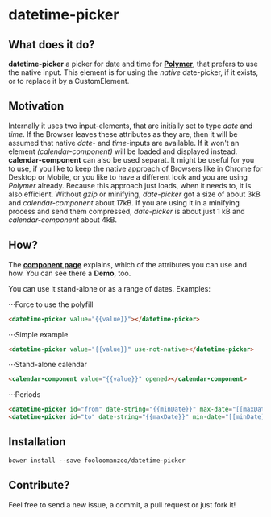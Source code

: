 # datetime-picker

## What does it do?
**datetime-picker** a picker for date and time for **[Polymer](https://github.com/Polymer/polymer)**, that prefers to use the native input. This element is for using the *native* date-picker, if it exists, or to replace it by a CustomElement.

## Motivation
Internally it uses two input-elements, that are initially set to type *date* and *time*. If the Browser leaves these attributes as they are, then it will be assumed that native *date*- and *time*-inputs are available. If it won't an element *(calendar-component)* will be loaded and displayed instead. **calendar-component** can also be used separat.
It might be useful for you to use, if you like to keep the native approach of Browsers like in Chrome for Desktop or Mobile, or you like to have a different look and you are using *Polymer* already. 
Because this approach just loads, when it needs to, it is also efficient. Without *gzip* or minifying, *date-picker* got a size of about 3kB and *calendar-component* about 17kB. If you are using it in a minifying process and send them compressed, *date-picker* is about just 1 kB and *calendar-component* about 4kB.

## How?
The **[component page](https://fooloomanzoo.github.io/datetime-picker/components/datetime-picker/)** explains, which of the attributes you can use and how. You can see there a **Demo**, too.

You can use it stand-alone or as a range of dates. Examples:

⋅⋅⋅Force to use the polyfill
<!--
```
<custom-element-demo>
  <template>
    <link rel="import" href="datetime-picker.html">
    <link rel="import" href="calendar-component.html">
    <next-code-block></next-code-block>
    <next-code-block></next-code-block>
    <next-code-block></next-code-block>    
</template>
</custom-element-demo>
```
  -->
  ```html
  <datetime-picker value="{{value}}"></datetime-picker>
  ```
⋅⋅⋅Simple example
  ```html
  <datetime-picker value="{{value}}" use-not-native></datetime-picker>
  ```

⋅⋅⋅Stand-alone calendar
  ```html
  <calendar-component value="{{value}}" opened></calendar-component>
  ```

⋅⋅⋅Periods
  ```html
  <datetime-picker id="from" date-string="{{minDate}}" max-date="[[maxDate]]"></datetime-picker>
  <datetime-picker id="to" date-string="{{maxDate}}" min-date="[[minDate]]"></datetime-picker>
  ```

## Installation
```
bower install --save fooloomanzoo/datetime-picker
```


## Contribute?
Feel free to send a new issue, a commit, a pull request or just fork it!
